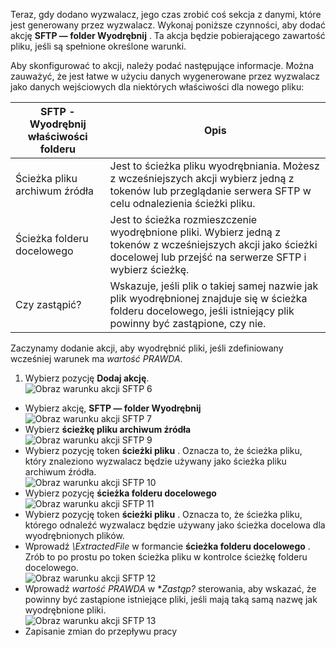 Teraz, gdy dodano wyzwalacz, jego czas zrobić coś sekcja z danymi, które jest generowany przez wyzwalacz. Wykonaj poniższe czynności, aby dodać akcję **SFTP — folder Wyodrębnij** . Ta akcja będzie pobierającego zawartość pliku, jeśli są spełnione określone warunki. 

Aby skonfigurować to akcji, należy podać następujące informacje. Można zauważyć, że jest łatwe w użyciu danych wygenerowane przez wyzwalacz jako danych wejściowych dla niektórych właściwości dla nowego pliku:

|SFTP - Wyodrębnij właściwości folderu|Opis|
|---|---|
|Ścieżka pliku archiwum źródła|Jest to ścieżka pliku wyodrębniania. Możesz z wcześniejszych akcji wybierz jedną z tokenów lub przeglądanie serwera SFTP w celu odnalezienia ścieżki pliku.|
|Ścieżka folderu docelowego|Jest to ścieżka rozmieszczenie wyodrębnione pliki. Wybierz jedną z tokenów z wcześniejszych akcji jako ścieżki docelowej lub przejść na serwerze SFTP i wybierz ścieżkę.|
|Czy zastąpić?|Wskazuje, jeśli plik o takiej samej nazwie jak plik wyodrębnionej znajduje się w ścieżka folderu docelowego, jeśli istniejący plik powinny być zastąpione, czy nie.|

Zaczynamy dodanie akcji, aby wyodrębnić pliki, jeśli zdefiniowany wcześniej warunek ma *wartość PRAWDA*. 

1. Wybierz pozycję **Dodaj akcję**.        
![Obraz warunku akcji SFTP 6](./media/connectors-create-api-sftp/condition-6.png)   
- Wybierz akcję, **SFTP — folder Wyodrębnij**      
![Obraz warunku akcji SFTP 7](./media/connectors-create-api-sftp/condition-7.png)   
- Wybierz **ścieżkę pliku archiwum źródła**              
![Obraz warunku akcji SFTP 9](./media/connectors-create-api-sftp/condition-9.png)   
- Wybierz pozycję token **ścieżki pliku** . Oznacza to, że ścieżka pliku, który znaleziono wyzwalacz będzie używany jako ścieżka pliku archiwum źródła.           
![Obraz warunku akcji SFTP 10](./media/connectors-create-api-sftp/condition-10.png)   
- Wybierz pozycję **ścieżka folderu docelowego**           
![Obraz warunku akcji SFTP 11](./media/connectors-create-api-sftp/condition-11.png)   
- Wybierz pozycję token **ścieżki pliku** . Oznacza to, że ścieżka pliku, którego odnaleźć wyzwalacz będzie używany jako ścieżka docelowa dla wyodrębnionych plików.   
- Wprowadź *\ExtractedFile* w formancie **ścieżka folderu docelowego** . Zrób to po prostu po token ścieżka pliku w kontrolce ścieżkę folderu docelowego.         
![Obraz warunku akcji SFTP 12](./media/connectors-create-api-sftp/condition-12.png)   
- Wprowadź *wartość PRAWDA* w **Zastąp?* sterowania, aby wskazać, że powinny być zastąpione istniejące pliki, jeśli mają taką samą nazwę jak wyodrębnione pliki.      
![Obraz warunku akcji SFTP 13](./media/connectors-create-api-sftp/condition-13.png)   
- Zapisanie zmian do przepływu pracy  

